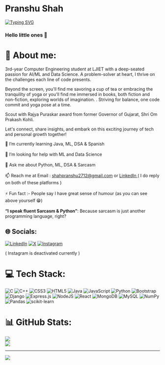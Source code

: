 # Pranshu Shah

[![Typing SVG](https://readme-typing-svg.demolab.com/?lines=Machine+Learning+enthusiast;SDE+Intern+@Rays+TechServ;Avid+reader;Enthusiastic+about+startups)](https://git.io/typing-svg)

### Hello little ones 👋

# 💫 About me:
3rd-year Computer Engineering student at LJIET with a deep-seated passion for AI/ML and Data Science. A problem-solver at heart, I thrive on the challenges each line of code presents. 

Beyond the screen, you'll find me savoring a cup of tea or embracing the tranquility of yoga or you'll find me immersed in books, both fiction and non-fiction, exploring worlds of imagination. . Striving for balance, one code commit and yoga pose at a time.

Scout with Rajya Puraskar award from former Governor of Gujarat, Shri Om Prakash Kohli.

Let's connect, share insights, and embark on this exciting journey of tech and personal growth together!

🌱 I’m currently learning Java, ML, DSA & Spanish<br><br>🤝 I’m looking for help with ML and Data Science<br><br>💬 Ask me about Python, ML, DSA & Sarcasm<br><br>📫 Reach me at Email : shahpranshu2712@gmail.com</a> or <a href="https://www.linkedin.com/in/shahpranshu27">LinkedIn </a> ( I do reply on both of these platforms ) <br><br>⚡ Fun fact :- People say I have great sense of humour (as you can see above yourself 😁) <br><br> <b>“I speak fluent Sarcasm & Python”</b>: Because sarcasm is just another programming language, right?

## 🌐 Socials:
[![LinkedIn](https://img.shields.io/badge/LinkedIn-%230077B5.svg?logo=linkedin&logoColor=white)](https://linkedin.com/in/shahpranshu27) [![X](https://img.shields.io/badge/X-black.svg?logo=X&logoColor=white)](https://x.com/shahpranshu27) [![Instagram](https://img.shields.io/badge/Instagram-%23E4405F.svg?logo=Instagram&logoColor=white)](https://instagram.com/shahpranshu27 )

( Instagram is deactivated currently )

# 💻 Tech Stack:
![C](https://img.shields.io/badge/c-%2300599C.svg?style=for-the-badge&logo=c&logoColor=white) ![C++](https://img.shields.io/badge/c++-%2300599C.svg?style=for-the-badge&logo=c%2B%2B&logoColor=white) ![CSS3](https://img.shields.io/badge/css3-%231572B6.svg?style=for-the-badge&logo=css3&logoColor=white) ![HTML5](https://img.shields.io/badge/html5-%23E34F26.svg?style=for-the-badge&logo=html5&logoColor=white) ![Java](https://img.shields.io/badge/java-%23ED8B00.svg?style=for-the-badge&logo=openjdk&logoColor=white) ![JavaScript](https://img.shields.io/badge/javascript-%23323330.svg?style=for-the-badge&logo=javascript&logoColor=%23F7DF1E) ![Python](https://img.shields.io/badge/python-3670A0?style=for-the-badge&logo=python&logoColor=ffdd54) ![Bootstrap](https://img.shields.io/badge/bootstrap-%238511FA.svg?style=for-the-badge&logo=bootstrap&logoColor=white) ![Django](https://img.shields.io/badge/django-%23092E20.svg?style=for-the-badge&logo=django&logoColor=white) ![Express.js](https://img.shields.io/badge/express.js-%23404d59.svg?style=for-the-badge&logo=express&logoColor=%2361DAFB) ![NodeJS](https://img.shields.io/badge/node.js-6DA55F?style=for-the-badge&logo=node.js&logoColor=white) ![React](https://img.shields.io/badge/react-%2320232a.svg?style=for-the-badge&logo=react&logoColor=%2361DAFB) ![MongoDB](https://img.shields.io/badge/MongoDB-%234ea94b.svg?style=for-the-badge&logo=mongodb&logoColor=white) ![MySQL](https://img.shields.io/badge/mysql-%2300000f.svg?style=for-the-badge&logo=mysql&logoColor=white) ![NumPy](https://img.shields.io/badge/numpy-%23013243.svg?style=for-the-badge&logo=numpy&logoColor=white) ![Pandas](https://img.shields.io/badge/pandas-%23150458.svg?style=for-the-badge&logo=pandas&logoColor=white) ![scikit-learn](https://img.shields.io/badge/scikit--learn-%23F7931E.svg?style=for-the-badge&logo=scikit-learn&logoColor=white)
# 📊 GitHub Stats:
![](https://github-readme-streak-stats.herokuapp.com/?user=shahpranshu27&theme=dark&hide_border=false)<br/>
![](https://github-readme-stats.vercel.app/api/top-langs/?username=shahpranshu27&theme=dark&hide_border=false&include_all_commits=false&count_private=false&layout=compact)


---
[![](https://visitcount.itsvg.in/api?id=shahpranshu27&icon=5&color=0)](https://visitcount.itsvg.in)

<!-- Proudly created with GPRM ( https://gprm.itsvg.in ) -->

